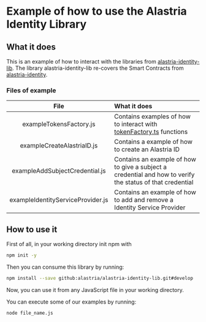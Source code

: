 # Example of how to use the Alastria Identity Library
## What it does
This is an example of how to interact with the libraries from [alastria-identity-lib](https://github.com/alastria/alastria-identity-lib). The library alastria-identity-lib re-covers the Smart Contracts from [alastria-identity](https://github.com/alastria/alastria-identity).

### Files of example 
|**File**|**What it does**|
|:--:|:--|
|exampleTokensFactory.js| Contains examples of how to interact with [tokenFactory.ts](https://github.com/alastria/alastria-identity-lib/blob/develop/src/tokenFactory/tokensFactory.ts) functions|
|exampleCreateAlastriaID.js| Contains a example of how to create an Alastria ID |
|exampleAddSubjectCredential.js| Contains an example of how to give a subject a credential and how to verify the status of that credential |
|exampleIdentityServiceProvider.js	| Contains an example of how to add and remove a Identity Service Provider|
## How to use it
First of all, in your working directory init npm with
```sh
npm init -y
```
Then you can consume this library by running:
```sh
npm install --save github:alastria/alastria-identity-lib.git#develop
```
Now, you can use it from any JavaScript file in your working directory.

You can execute some of our examples by running:
```sh
node file_name.js 
```

